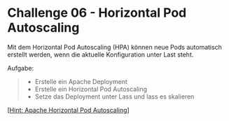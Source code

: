 # Challenge 06 - Horizontal Pod Autoscaling

Mit dem Horizontal Pod Autoscaling (HPA) können neue Pods automatisch erstellt werden, wenn die aktuelle Konfiguration unter Last steht.

Aufgabe:
> - Erstelle ein Apache Deployment
> - Erstelle ein Horizontal Pod Autoscaling
> - Setze das Deployment unter Lass und lass es skalieren

[[Hint: Apache Horizontal Pod Autoscaling](hints/apache-hpa.md)]
